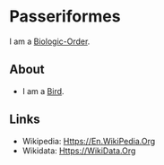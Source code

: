 # Passeriformes

I am a [Biologic-Order](40000087.md).

## About

- I am a [Bird](260010000.md).

## Links

- Wikipedia: [Https://En.WikiPedia.Org](https://en.wikipedia.org/wiki/Passerine)
- Wikidata: [Https://WikiData.Org](https://wikidata.org/wiki/Q25341)
